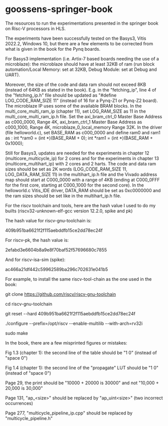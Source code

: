 # goossens-springer-book
The resources to run the experimentations presented in the springer book on Risc-V processors in HLS.

The experiments have been successfully tested on the Basys3, Vitis 2022.2, Windows 10, but there are a few elements to be corrected from what is given in the book for the Pynq boards.

For Basys3 implementation (i.e. Artix-7 based boards needing the use of a microblaze): the microblaze should have at least 32KB of ram (run block automation/Local Memory: set at 32KB, Debug Module: set at Debug and UART).

Moreover, the size of the code and data ram should not exceed 8KB (instead of 64KB as stated in the book). E.g. in the "fetching_ip", line 4 of the "fetching_ip.h" file should be updated as "#define LOG_CODE_RAM_SIZE 11" (instead of 16 for a Pynq-Z1 or Pynq-Z2 board). The microblaze IP uses some of the available BRAM blocks. In the multi_core_multi_ram_ip (chapter 11), set LOG_RAM_SIZE as 11 in the multi_core_multi_ram_ip.h file. Set the axi_bram_ctrl_0 Master Base Address as c000_0000, Range 4K, axi_bram_ctrl_1 Master Base Address as c000_1000, Range 4K, microblaze_0_local_memory Range 32K. In the driver (file helloworld.c), set BASE_RAM as c000_0000 and define ram0 and ram1 as :
int *ram0 = (int *)(BASE_RAM + 0);
int *ram1 = (int *)(BASE_RAM + 0x1000);

Still for Basys3, updates are needed for the experiments in chapter 12 (multicore_multicycle_ip) for 2 cores and for the experiments in chapter 13 (multicore_multihart_ip) with 2 cores and 2 harts. The code and data ram sizes should be set as 2K words (LOG_CODE_RAM_SIZE 11, LOG_DATA_RAM_SIZE 11) in the multihart_ip.h file and the Vivado address map should start at C000_0000 with a range of 4KB (ending at C000_0FFF for the first core, starting at C000_1000 for the second core). In the helloworld.c Vitis_IDE driver, DATA_RAM should be set as 0xc0000000 and the ram sizes should be set like in the multihart_ip.h file.

For the riscv toolchain and tools, here are the hash value I used to do my builts (riscv32-unknown-elf-gcc version 12.2.0, spike and pk)

The hash value for riscv-gnu-toolchain is:

409b951ba6621f2f115aebddfb15ce2dd78ec24f

For riscv-pk, the hash value is:

2efabd3e6604b8a9e8f70baf52f57696680c7855

And for riscv-isa-sim (spike):

ac466a21df442c59962589ba296c702631e041b5

For example, to install the same riscv-tool-chain as the one used in the book:

git clone https://github.com/riscv/riscv-gnu-toolchain

cd riscv-gnu-toolchain

git reset --hard 409b951ba6621f2f115aebddfb15ce2dd78ec24f

./configure --prefix=/opt/riscv --enable-multilib --with-arch=rv32i

sudo make

In the book, there are a few misprinted figures or mistakes:

Fig 1.3 (chapter 1): the second line of the table should be "1  0" (instead of "space 0")

Fig 1.4 (chapter 1): the second line of the "propagate" LUT should be "1  0" (instead of "space 0")

Page 29, the print should be "10000 + 20000 is 30000" and not "10,000 + 20,000 is 30,000"

Page 131, "ap_\<size\>" should be replaced by "ap_uint\<size\>" (two incorrect occurrences)

Page 277, "multicycle_pipeline_ip.cpp" should be replaced by "multicycle_pipeline.h"
